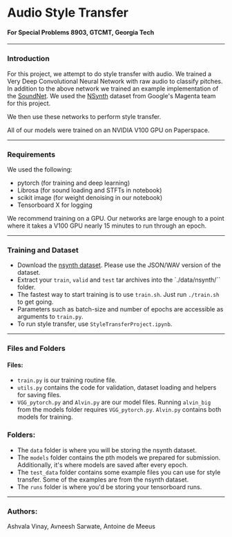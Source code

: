# Audio Style Transfer

#### For Special Problems 8903, GTCMT, Georgia Tech

---

### Introduction

For this project, we attempt to do style transfer with audio. We trained a Very Deep Convolutional Neural Network with raw audio to classify pitches. In addition to the above network we trained an example implementation of the [SoundNet](https://github.com/cvondrick/soundnet). We used the [NSynth](https://magenta.tensorflow.org/datasets/nsynth) dataset from Google's Magenta team for this project.

We then use these networks to perform style transfer.

All of our models were trained on an NVIDIA V100 GPU on Paperspace.

---

### Requirements

We used the following:

- pytorch (for training and deep learning)
- Librosa (for sound loading and STFTs in notebook)
- scikit image (for weight denoising in our notebook)
- Tensorboard X for logging

We recommend training on a GPU. Our networks are large enough to a point where it takes a V100 GPU nearly 15 minutes to run through an epoch.

---

### Training and Dataset

* Download the [nsynth dataset](https://magenta.tensorflow.org/datasets/nsynth). Please use the JSON/WAV version of the dataset.
* Extract your `train`, `valid` and `test` tar archives into the `./data/nsynth/`` folder.
* The fastest way to start training is to use `train.sh`. Just run `./train.sh` to get going.
* Parameters such as batch-size and number of epochs are accessible as arguments to `train.py`.
* To run style transfer, use `StyleTransferProject.ipynb`.


---
### Files and Folders

#### Files:

* `train.py` is our training routine file.
* `utils.py` contains the code for validation, dataset loading and helpers for saving files.
* `VGG_pytorch.py` and `Alvin.py` are our model files. Running `alvin_big` from the models folder requires `VGG_pytorch.py`. `Alvin.py` contains both models for training.

### Folders:

* The `data` folder is where you will be storing the nsynth dataset.
* The `models` folder contains the pth models we prepared for submission. Additionally, it's where models are saved after every epoch.
* The `test_data` folder contains some example files you can use for style transfer. Some of the examples are from the nsynth dataset.
* The `runs` folder is where you'd be storing your tensorboard runs.


---

### Authors:

Ashvala Vinay,
Avneesh Sarwate,
Antoine de Meeus
